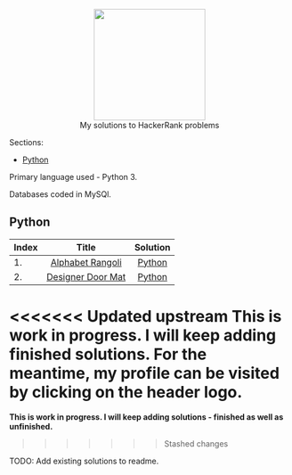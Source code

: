 <p align="center">
    <a href = "https://hackerrank.com/shivendra_sharm1">
        <img height=200 width=200  src="https://friconix.com/jpg/fi-hnsuxl-hackerrank.jpg">
    </a>
    <br> My solutions to HackerRank problems
</p>

Sections:

- [Python](#python)

Primary language used - Python 3.

Databases coded in MySQl.

## Python

Index |                                                 Title                                                   | Solution
:-----|:-------------------------------------------------------------------------------------------------------:|:----------------------------------------------------------------------------------------------------:|
|1.   | [Alphabet Rangoli](https://www.hackerrank.com/challenges/alphabet-rangoli/problem)                      | [Python](https://github.com/shivendra90/HackerRank_Solutions/blob/main/Python/alphabet_rangoli.py)   |
|2.   | [Designer Door Mat](https://www.hackerrank.com/challenges/designer-door-mat/problem)                    | [Python](https://github.com/shivendra90/HackerRank_Solutions/blob/main/Python/door_mat.py)

<<<<<<< Updated upstream
**This is work in progress. I will keep adding finished solutions. For the meantime, my profile can be visited by clicking on the header logo.**
=======
**This is work in progress. I will keep adding solutions - finished as well as unfinished.**
>>>>>>> Stashed changes

TODO: Add existing solutions to readme.
